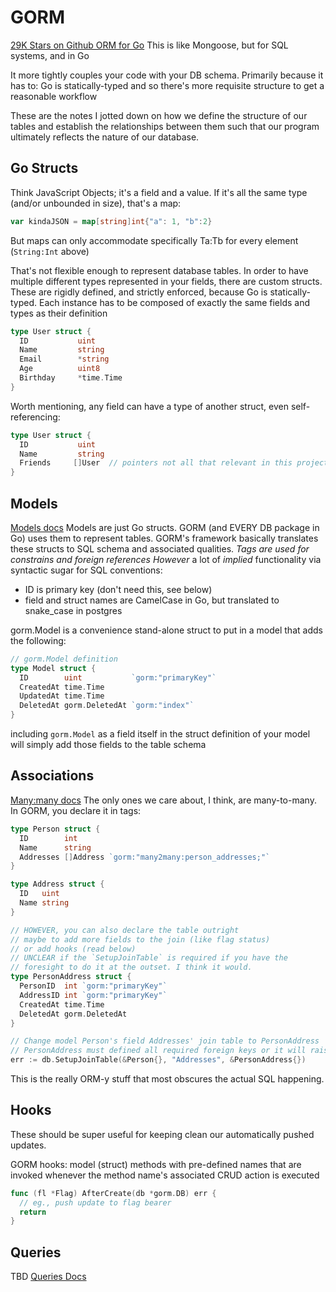 # GORM
[29K Stars on Github ORM for Go](https://gorm.io/docs/index.html)
This is like Mongoose, but for SQL systems, and in Go

It more tightly couples your code with your DB schema.
Primarily because it has to: Go is statically-typed and so there's more requisite structure to get a reasonable workflow

These are the notes I jotted down on how we define the structure of our tables and establish the relationships between them such that our program ultimately reflects the nature of our database.

## Go Structs
Think JavaScript Objects; it's a field and a value.
If it's all the same type (and/or unbounded in size), that's a map:
```go
var kindaJSON = map[string]int{"a": 1, "b":2}
```
But maps can only accommodate specifically Ta:Tb for every element (`String:Int` above)

That's not flexible enough to represent database tables.
In order to have multiple different types represented in your fields, there are custom structs.
These are rigidly defined, and strictly enforced, because Go is statically-typed.
Each instance has to be composed of exactly the same fields and types as their definition
```go
type User struct {
  ID           uint
  Name         string
  Email        *string
  Age          uint8
  Birthday     *time.Time
}
```
Worth mentioning, any field can have a type of another struct, even self-referencing:
```go
type User struct {
  ID           uint
  Name         string
  Friends     []User  // pointers not all that relevant in this project, i think
}
```

## Models
[Models docs](https://gorm.io/docs/models.html)
Models are just Go structs. GORM (and EVERY DB package in Go) uses them to represent tables.
GORM's framework basically translates these structs to SQL schema and associated qualities.
*Tags are used for constrains and foreign references*
*However* a lot of _implied_ functionality via syntactic sugar for SQL conventions:
- ID is primary key (don't need this, see below)
- field and struct names are CamelCase in Go, but translated to snake_case in postgres

gorm.Model is a convenience stand-alone struct to put in a model that adds the following:
```go
// gorm.Model definition
type Model struct {
  ID        uint           `gorm:"primaryKey"`
  CreatedAt time.Time
  UpdatedAt time.Time
  DeletedAt gorm.DeletedAt `gorm:"index"`
}
```
including `gorm.Model` as a field itself in the struct definition of your model will simply add those fields to the table schema

## Associations
[Many:many docs](https://gorm.io/docs/many_to_many.html)
The only ones we care about, I think, are many-to-many.
In GORM, you declare it in tags:
```go
type Person struct {
  ID        int
  Name      string
  Addresses []Address `gorm:"many2many:person_addresses;"`
}

type Address struct {
  ID   uint
  Name string
}

// HOWEVER, you can also declare the table outright
// maybe to add more fields to the join (like flag status)
// or add hooks (read below)
// UNCLEAR if the `SetupJoinTable` is required if you have the
// foresight to do it at the outset. I think it would.
type PersonAddress struct {
  PersonID  int `gorm:"primaryKey"`
  AddressID int `gorm:"primaryKey"`
  CreatedAt time.Time
  DeletedAt gorm.DeletedAt
}

// Change model Person's field Addresses' join table to PersonAddress
// PersonAddress must defined all required foreign keys or it will raise error
err := db.SetupJoinTable(&Person{}, "Addresses", &PersonAddress{})
```
This is the really ORM-y stuff that most obscures the actual SQL happening.

## Hooks
These should be super useful for keeping clean our automatically pushed updates.

GORM hooks: model (struct) methods with pre-defined names that are invoked whenever the method name's associated CRUD action is executed

```go
func (fl *Flag) AfterCreate(db *gorm.DB) err {
  // eg., push update to flag bearer
  return
}
```

## Queries
TBD
[Queries Docs](https://gorm.io/docs/create.html)

